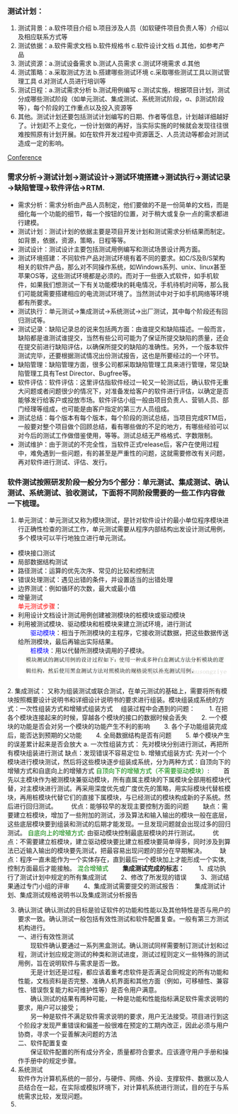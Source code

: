 ### 测试计划：
1. 测试背景：a.软件项目介绍    b.项目涉及人员（如软硬件项目负责人等）介绍以及相应联系方式等
2. 测试依据：a.软件需求文档    b.软件规格书     c.软件设计文档      d.其他，如参考产品
3. 测试资源：a.测试设备需求    b.测试人员需求    c.测试环境需求     d.其他
4. 测试策略：a.采取测试方法    b.搭建哪些测试环境   c.采取哪些测试工具以测试管理工具    d.对测试人员进行培训等
5. 测试日程：a.测试需求分析    b.测试用例编写   c.测试实施，根据项目计划，测试分成哪些测试阶段（如单元测试、集成测试、系统测试阶段，α、β测试阶段等），每个阶段的工作重点以及投入资源等
6. 其他。测试计划还要包括测试计划编写的日期、作者等信息，计划越详细越好了。计划赶不上变化，一份计划做的再好，当实际实施的时候就会发现往往很难按照原有计划开展。如在软件开发过程中资源匮乏、人员流动等都会对测试造成一定的影响。

[Conference](https://blog.csdn.net/u010177286/article/details/50358720) 
### 需求分析→测试计划→测试设计→测试环境搭建→测试执行→测试记录→缺陷管理→软件评估→RTM.

- 需求分析：需求分析由产品人员制定，他们要做的不是一份简单的文档，而是细化每一个功能的细节，每一个按钮的位置，对于稍大或复杂一点的需求都进行建模。
- 测试计划：测试计划的依据主要是项目开发计划和测试需求分析结果而制定。如背景，依据，资源，策略，日程等等。
- 测试设计：测试设计主要包括测试用例编写和测试场景设计两方面。
- 测试环境搭建：不同软件产品对测试环境有着不同的要求。如C/S及B/S架构相关的软件产品，那么对不同操作系统，如Windows系列、unix、linux甚至苹果OS等，这些测试环境都是必须的。而对于一些嵌入式软件，如手机软件，如果我们想测试一下有关功能模块的耗电情况，手机待机时间等，那么我们可能就需要搭建相应的电流测试环境了。当然测试中对于如手机网络等环境都有所要求。
- 测试执行：单元测试→集成测试→系统测试→出厂测试，其中每个阶段还有回归测试等。
- 测试记录：缺陷记录总的说来包括两方面：由谁提交和缺陷描述。一般而言，缺陷都是谁测试谁提交，当然有些公司可能为了保证所提交缺陷的质量，还会在提交前进行缺陷评估，以确保所提交的缺陷的准确性。另外，一个版本软件测试完毕，还要根据测试情况出份测试报告，这也是所要经过的一个环节。 
- 缺陷管理：缺陷管理方面，很多公司都采取缺陷管理工具来进行管理，常见缺陷管理工具有Test Director、Bugfree等。
- 软件评估：软件评估：这里评估指软件经过一轮又一轮测试后，确认软件无重大问题或者问题很少的情况下，对准备发给客户的软件进行评估，以确定是否能够发行给客户或投放市场。软件评估小组一般由项目负责人、营销人员、部门经理等组成，也可能是由客户指定的第三方人员组成。
- 测试总结：每个版本有每个版本，每个阶段的测试总结，当项目完成RTM后，一般要对整个项目做个回顾总结，看有哪些做的不足的地方，有哪些经验可以对今后的测试工作做借鉴使用，等等。测试总结无严格格式、字数限制。
- 测试维护：由于测试的不完全性，当软件正式release后，客户在使用过程中，难免遇到一些问题，有的甚至是严重性的问题，这就需要修改有关问题，再对软件进行测试、评估、发行。

### 软件测试按照研发阶段一般分为5个部分：单元测试、集成测试、确认测试、系统测试、验收测试，下面将不同阶段需要的一些工作内容做一下梳理。

1. 单元测试：单元测试又称为模块测试，是针对软件设计的最小单位程序模块进行正确性检查的测试工作，单元测试需要从程序内部结构出发设计测试用例，多个模块可以平行地独立进行单元测试。<br>
- 模块接口测试
- 局部数据结构测试
- 路径测试：运算的优先次序、常见的比较和控制流
- 错误处理测试：遇见出错的条件，并设置适当的出错处理
- 边界测试：例如循环的次数，最大或最小值
- 增量测试
<br><font color=red>单元测试步骤</font>：  
- 利用设计文档设计测试用例创建被测模块的桩模块或驱动模块
- 利用被测试模块、驱动模块和桩模块来建立测试环境，进行测试  
&emsp;&emsp;<font color=blue>驱动模块</font>：相当于所测模块的主程序，它接收测试数据，把这些数据传送给所测模块，最后再输出实际结果。  
&emsp;&emsp;<font color=blue>桩模块</font>：用以代替所测模块调用的子模块。  
![单元测试](../doc/单元测试.png)
</font>
2.  集成测试：  
又称为组装测试或联合测试，在单元测试的基础上，需要将所有模块按照概要设计说明书和详细设计说明书的要求进行组装。模块组装成系统的方式：一次性组装方式和增殖式组装方式    
&emsp;组装过程中会遇到的问题：  
&emsp;&emsp;1. 在把各个模块连接起来的时候，穿越各个模块的接口的数据时候会丢失  
&emsp;&emsp;2.  一个模块的功能是否会对另一个模块的功能产生不利的影响  
&emsp;&emsp;3. 各个子功能组装完成后，能否达到预期的父功能  
&emsp;&emsp;4. 全局数据结构是否有问题  
&emsp;&emsp;5. 单个模块产生的误差累计起来是否会放大  
a. 一次性组装方式：  
先对模块分别进行测试，再把所有模块组装进行测试  
缺点：发现错误不容易定位  
b. 增殖式组装方式:  
先对一个个模块进行模块测试，然后将这些模块逐步组装成系统，分为两种方式：自顶向下的增殖方式和自底向上的增殖方式  
<font color=green>自顶向下的增殖方式（不需要驱动模块）</font>:  
&emsp;&emsp;首先以主模块作为被测模块兼驱动模块，所有直属主模块的下属模块全部用桩模块代替，对主模块进行测试。再采用深度优先或广度优先的策略，用实际模块代替桩模块，再用桩模块代替它们的直接下属模块，与已经测试的模块构成新的子系统。然后进行回归测试。  
&emsp;&emsp;优点：能够较早的发现主要控制方面的问题  
&emsp;&emsp;缺点：需要建立桩模块，增加了一些附加的测试，涉及算法和输入输出的模块一般在底层，这些底层模块要到组装和测试的后期才能发现。一旦发现问题就会出现过多的回归测试。  
<font color=green>自底向上的增殖方式</font>:  
由驱动模块控制最底层模块的并行测试。  
&emsp;&emsp;优点：不需要建立桩模块，建立驱动模块要比建立桩模块要简单得多，同时涉及到算法已近输入输出的模块要先测试，把最容易出现问题的部分在早期解决。  
&emsp;&emsp;缺点：程序一直未能作为一个实体存在，直到最后一个模块加上才能形成一个实体,控制方面最后才能接触。  
<font color=green>混合增殖式</font>  
&emsp;&emsp;<b>集成测试完成的标志：</b>  
&emsp;&emsp;1、成功执行了测试计划中规定的所有集成测试  
&emsp;&emsp;2、修改了所发现的错误  
&emsp;&emsp;3、测试结果通过专门小组的评审  
&emsp;&emsp;4、集成测试需要提交的测试报告：  
&emsp;&emsp;集成测试计划、集成测试规格说明书以及集成测试分析报告

3. 确认测试
确认测试的目标是验证软件的功能和性能以及其他特性是否与用户的要求一致。确认测试一般包括有效性测试和软件配置复查。一般有第三方测试机构进行。  
一、进行有效性测试  
&emsp;&emsp;现软件确认要通过一系列黑盒测试。确认测试同样需要制订测试计划和过程，测试计划应规定测试的种类和测试进度，测试过程则定义一些特殊的测试用例，旨在说明软件与需求是否一致。  
&emsp;&emsp;无是计划还是过程，都应该着重考虑软件是否满足合同规定的所有功能和性能，文档资料是否完整、准确人机界面和其他方面（例如，可移植性、兼容性、错误恢复能力和可维护性等）是否令用户满意。  
&emsp;&emsp;确认测试的结果有两种可能，一种是功能和性能指标满足软件需求说明的要求，用户可以接受；  
&emsp;&emsp;另一种是软件不满足软件需求说明的要求，用户无法接受。项目进行到这个阶段才发现严重错误和偏差一般很难在预定的工期内改正，因此必须与用户协商，寻求一个妥善解决问题的方法  
二、软件配置复查  
&emsp;&emsp;保证软件配置的所有成分齐全，质量都符合要求。应该遵守用户手册和操作手册中的规定步骤。  
4. 系统测试  
软件作为计算机系统的一部分，与硬件、网络、外设、支撑软件、数据以及人员结合在一起，在实际或模拟环境下，对计算机系统进行测试，目的在于与系统需求比较，发现问题。
5. 